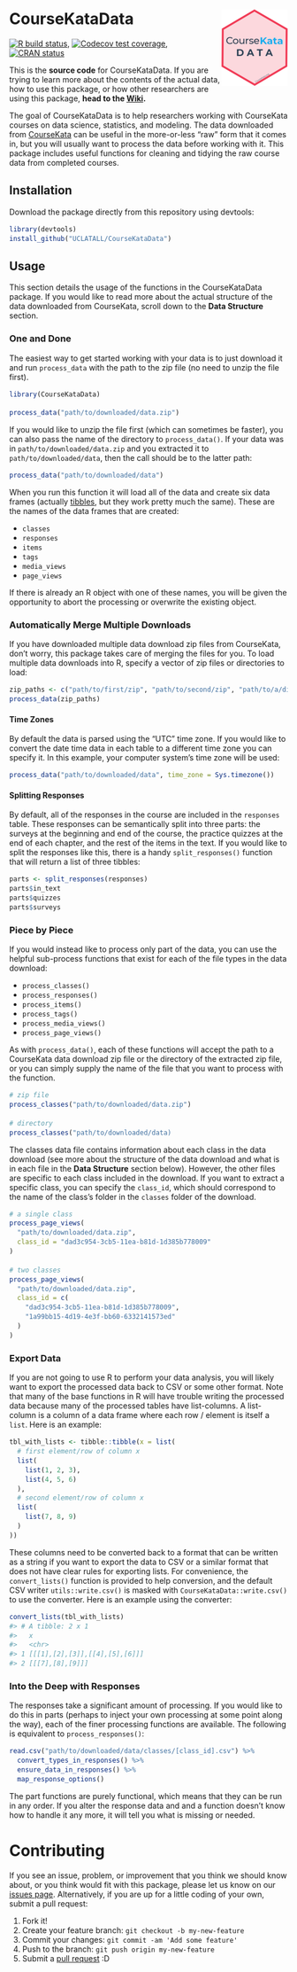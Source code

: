
<!-- README.md is generated from README.Rmd. Please edit that file -->

# CourseKataData <img src='man/figures/logo.png' align="right" height="138" />

<!-- badges: start -->

[![R build
status](https://github.com/UCLATALL/CourseKataData/workflows/R-CMD-check/badge.svg)](https://github.com/UCLATALL/CourseKataData/actions),
[![Codecov test
coverage](https://codecov.io/gh/UCLATALL/CourseKataData/branch/master/graph/badge.svg)](https://codecov.io/gh/UCLATALL/CourseKataData?branch=master),
[![CRAN
status](https://www.r-pkg.org/badges/version/CourseKataData)](https://CRAN.R-project.org/package=CourseKataData)
<!-- badges: end -->

This is the **source code** for CourseKataData. If you are trying to
learn more about the contents of the actual data, how to use this
package, or how other researchers are using this package, **head to the
[Wiki](https://github.com/UCLATALL/CourseKataData/wiki).**

The goal of CourseKataData is to help researchers working with
CourseKata courses on data science, statistics, and modeling. The data
downloaded from [CourseKata](https://www.coursekata.org) can be useful
in the more-or-less “raw” form that it comes in, but you will usually
want to process the data before working with it. This package includes
useful functions for cleaning and tidying the raw course data from
completed courses.

## Installation

Download the package directly from this repository using devtools:

``` r
library(devtools)
install_github("UCLATALL/CourseKataData")
```

## Usage

This section details the usage of the functions in the CourseKataData
package. If you would like to read more about the actual structure of
the data downloaded from CourseKata, scroll down to the **Data
Structure** section.

### One and Done

The easiest way to get started working with your data is to just
download it and run `process_data` with the path to the zip file (no
need to unzip the file first).

``` r
library(CourseKataData)

process_data("path/to/downloaded/data.zip")
```

If you would like to unzip the file first (which can sometimes be
faster), you can also pass the name of the directory to
`process_data()`. If your data was in `path/to/downloaded/data.zip` and
you extracted it to `path/to/downloaded/data`, then the call should be
to the latter path:

``` r
process_data("path/to/downloaded/data")
```

When you run this function it will load all of the data and create six
data frames (actually [tibbles](https://tibble.tidyverse.org/), but they
work pretty much the same). These are the names of the data frames that
are created:

  - `classes`
  - `responses`
  - `items`
  - `tags`
  - `media_views`
  - `page_views`

If there is already an R object with one of these names, you will be
given the opportunity to abort the processing or overwrite the existing
object.

### Automatically Merge Multiple Downloads

If you have downloaded multiple data download zip files from CourseKata,
don’t worry, this package takes care of merging the files for you. To
load multiple data downloads into R, specify a vector of zip files or
directories to load:

``` r
zip_paths <- c("path/to/first/zip", "path/to/second/zip", "path/to/a/directory")
process_data(zip_paths)
```

#### Time Zones

By default the data is parsed using the “UTC” time zone. If you would
like to convert the date time data in each table to a different time
zone you can specify it. In this example, your computer system’s time
zone will be used:

``` r
process_data("path/to/downloaded/data", time_zone = Sys.timezone())
```

#### Splitting Responses

By default, all of the responses in the course are included in the
`responses` table. These responses can be semantically split into three
parts: the surveys at the beginning and end of the course, the practice
quizzes at the end of each chapter, and the rest of the items in the
text. If you would like to split the responses like this, there is a
handy `split_responses()` function that will return a list of three
tibbles:

``` r
parts <- split_responses(responses)
parts$in_text
parts$quizzes
parts$surveys
```

### Piece by Piece

If you would instead like to process only part of the data, you can use
the helpful sub-process functions that exist for each of the file types
in the data download:

  - `process_classes()`
  - `process_responses()`
  - `process_items()`
  - `process_tags()`
  - `process_media_views()`
  - `process_page_views()`

As with `process_data()`, each of these functions will accept the path
to a CourseKata data download zip file or the directory of the extracted
zip file, or you can simply supply the name of the file that you want to
process with the function.

``` r
# zip file
process_classes("path/to/downloaded/data.zip")

# directory
process_classes("path/to/downloaded/data)
```

The classes data file contains information about each class in the data
download (see more about the structure of the data download and what is
in each file in the **Data Structure** section below). However, the
other files are specific to each class included in the download. If you
want to extract a specific class, you can specify the `class_id`, which
should correspond to the name of the class’s folder in the `classes`
folder of the download.

``` r
# a single class
process_page_views(
  "path/to/downloaded/data.zip", 
  class_id = "dad3c954-3cb5-11ea-b81d-1d385b778009"
)

# two classes
process_page_views(
  "path/to/downloaded/data.zip", 
  class_id = c(
    "dad3c954-3cb5-11ea-b81d-1d385b778009",
    "1a99bb15-4d19-4e3f-bb60-6332141573ed"
  )
)
```

### Export Data

If you are not going to use R to perform your data analysis, you will
likely want to export the processed data back to CSV or some other
format. Note that many of the base functions in R will have trouble
writing the processed data because many of the processed tables have
list-columns. A list-column is a column of a data frame where each row /
element is itself a `list`. Here is an example:

``` r
tbl_with_lists <- tibble::tibble(x = list(
  # first element/row of column x
  list(
    list(1, 2, 3),
    list(4, 5, 6)
  ),
  # second element/row of column x
  list(
    list(7, 8, 9)
  )
))
```

These columns need to be converted back to a format that can be written
as a string if you want to export the data to CSV or a similar format
that does not have clear rules for exporting lists. For convenience, the
`convert_lists()` function is provided to help conversion, and the
default CSV writer `utils::write.csv()` is masked with
`CourseKataData::write.csv()` to use the converter. Here is an example
using the converter:

``` r
convert_lists(tbl_with_lists)
#> # A tibble: 2 x 1
#>   x                            
#>   <chr>                        
#> 1 [[[1],[2],[3]],[[4],[5],[6]]]
#> 2 [[[7],[8],[9]]]
```

### Into the Deep with Responses

The responses take a significant amount of processing. If you would like
to do this in parts (perhaps to inject your own processing at some point
along the way), each of the finer processing functions are available.
The following is equivalent to `process_responses()`:

``` r
read.csv("path/to/downloaded/data/classes/[class_id].csv") %>% 
  convert_types_in_responses() %>%
  ensure_data_in_responses() %>%
  map_response_options()
```

The part functions are purely functional, which means that they can be
run in any order. If you alter the response data and and a function
doesn’t know how to handle it any more, it will tell you what is missing
or needed.

# Contributing

If you see an issue, problem, or improvement that you think we should
know about, or you think would fit with this package, please let us know
on our [issues page](https://github.com/UCLATALL/CourseKataData/issues).
Alternatively, if you are up for a little coding of your own, submit a
pull request:

1.  Fork it\!
2.  Create your feature branch: `git checkout -b my-new-feature`
3.  Commit your changes: `git commit -am 'Add some feature'`
4.  Push to the branch: `git push origin my-new-feature`
5.  Submit a [pull
    request](https://github.com/UCLATALL/CourseKataData/pulls) :D
